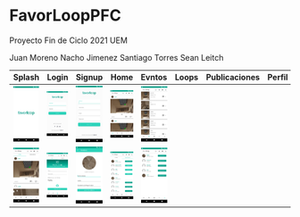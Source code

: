 # FavorLoopPFC
Proyecto Fin de Ciclo 2021 UEM

Juan Moreno
Nacho Jimenez
Santiago Torres
Sean Leitch


Splash | Login| Signup| Home | Evntos | Loops | Publicaciones | Perfil | Busqueda| Amigos
--------|--------|--------|--------|--------|--------|--------|--------|--------|--------
![](app/img/splash.jpg) | ![](app/img/login.jpg) | ![](app/img/signup.jpg) | ![](app/img/home.jpg) | ![](app/img/eventos.jpg)
| ![](app/img/loops.jpg) | ![](app/img/publicaciones.jpg) | ![](app/img/perfil.jpg) | ![](app/img/busqueda.jpg) | ![](app/img/amigos.jpg)
